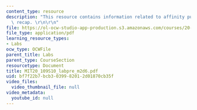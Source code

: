 ```yaml
---
content_type: resource
description: "This resource contains information related to affinity purification\
  \ recap. \r\n\r\n"
file: https://ol-ocw-studio-app-production.s3.amazonaws.com/courses/20-109-laboratory-fundamentals-in-biological-engineering-spring-2010/bf7f22b7bcb3039982012d01870cb35f_MIT20_109S10_labpre_m2d6.pdf
file_type: application/pdf
learning_resource_types:
- Labs
ocw_type: OCWFile
parent_title: Labs
parent_type: CourseSection
resourcetype: Document
title: MIT20_109S10_labpre_m2d6.pdf
uid: bf7f22b7-bcb3-0399-8201-2d01870cb35f
video_files:
  video_thumbnail_file: null
video_metadata:
  youtube_id: null
---
```

